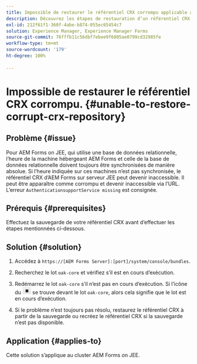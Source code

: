 ```yaml
---
title: Impossible de restaurer le référentiel CRX corrompu applicable au serveur de clusters JEE.
description: Découvrez les étapes de restauration d’un référentiel CRX corrompu.
exl-id: 212f61f1-360f-4abe-b874-055ec65454c7
solution: Experience Manager, Experience Manager Forms
source-git-commit: 76fffb11c56dbf7ebee9f6805ae0799cd32985fe
workflow-type: tm+mt
source-wordcount: '179'
ht-degree: 100%

---
```


# Impossible de restaurer le référentiel CRX corrompu. {#unable-to-restore-corrupt-crx-repository}

## Problème {#issue}

Pour AEM Forms on JEE, qui utilise une base de données relationnelle, l’heure de la machine hébergeant AEM Forms et celle de la base de données relationnelle doivent toujours être synchronisées de manière absolue. Si l’heure indiquée sur ces machines n’est pas synchronisée, le référentiel CRX d’AEM Forms sur serveur JEE peut devenir inaccessible. Il peut être apparaître comme corrompu et devenir inaccessible via l’URL. L’erreur `AuthenticationsupportService missing` est consignée.

## Prérequis {#prerequisites}

Effectuez la sauvegarde de votre référentiel CRX avant d’effectuer les étapes mentionnées ci-dessous.

## Solution {#solution}

1. Accédez à `https://[AEM Forms Server]:[port]/system/console/bundles`.

1. Recherchez le lot `oak-core` et vérifiez s’il est en cours d’exécution.

1. Redémarrez le lot `oak-core` s’il n’est pas en cours d’exécution. Si l’icône du ![bouton Pause](/help/forms/using/assets/stop.png) se trouve devant le lot `oak-core`, alors cela signifie que le lot est en cours d’exécution.

1. Si le problème n’est toujours pas résolu, restaurez le référentiel CRX à partir de la sauvegarde ou recréez le référentiel CRX si la sauvegarde n’est pas disponible.


## Application {#applies-to}

Cette solution s’applique au cluster AEM Forms on JEE.
